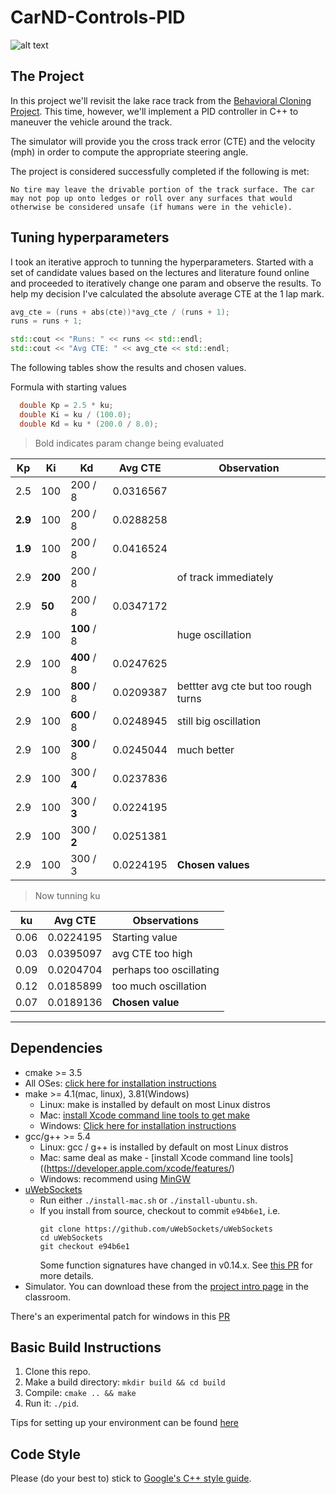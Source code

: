 # CarND-Controls-PID

![alt text](results/CarND-PiD.mp4.gif "Result")

## The Project

In this project we'll revisit the lake race track from the [Behavioral Cloning Project](https://github.com/ricardosllm/CarND-Behavioral-Cloning). 
This time, however, we'll implement a PID controller in C++ to maneuver the vehicle around the track.

The simulator will provide you the cross track error (CTE) and the velocity (mph) in order to compute the appropriate steering angle.

The project is considered successfully completed if the following is met:

`No tire may leave the drivable portion of the track surface. The car may not pop up onto ledges or roll over any surfaces that would otherwise be considered unsafe (if humans were in the vehicle).`

## Tuning hyperparameters

I took an iterative approch to tunning the hyperparameters. Started with a set of candidate values based on the lectures and literature found online and proceeded to iteratively change one param and observe the results.
To help my decision I've calculated the absolute average CTE at the 1 lap mark. 
```c++
avg_cte = (runs + abs(cte))*avg_cte / (runs + 1);
runs = runs + 1;

std::cout << "Runs: " << runs << std::endl;
std::cout << "Avg CTE: " << avg_cte << std::endl;
```
The following tables show the results and chosen values.

Formula with starting values
```c++
  double Kp = 2.5 * ku;
  double Ki = ku / (100.0);
  double Kd = ku * (200.0 / 8.0);
```
> Bold indicates param change being evaluated

| Kp | Ki | Kd | Avg CTE | Observation | 
|----|----|----|---------|-------------|
| 2.5| 100| 200 / 8 | 0.0316567 | |
| **2.9**| 100| 200 / 8 | 0.0288258 | |
| **1.9**| 100| 200 / 8 | 0.0416524 | |
| 2.9| **200**| 200 / 8 |  | of track immediately|
| 2.9| **50**| 200 / 8 | 0.0347172 | |
| 2.9| 100| **100** / 8 | | huge oscillation |
| 2.9| 100| **400** / 8 | 0.0247625 | |
| 2.9| 100| **800** / 8 | 0.0209387 | bettter avg cte but too rough turns |
| 2.9| 100| **600** / 8 | 0.0248945 | still big oscillation |
| 2.9| 100| **300** / 8 | 0.0245044 | much better |
| 2.9| 100| 300 / **4** | 0.0237836 | |
| 2.9| 100| 300 / **3** | 0.0224195 | |
| 2.9| 100| 300 / **2** | 0.0251381 | |
| 2.9| 100| 300 / 3 | 0.0224195 | **Chosen values** |

> Now tunning ku

| ku | Avg CTE | Observations |
|----|---------|--------------|
|0.06|0.0224195| Starting value|
|0.03|0.0395097| avg CTE too high |
|0.09|0.0204704|perhaps too oscillating|
|0.12|0.0185899|too much oscillation|
|0.07|0.0189136| **Chosen value**|

---

## Dependencies

* cmake >= 3.5
 * All OSes: [click here for installation instructions](https://cmake.org/install/)
* make >= 4.1(mac, linux), 3.81(Windows)
  * Linux: make is installed by default on most Linux distros
  * Mac: [install Xcode command line tools to get make](https://developer.apple.com/xcode/features/)
  * Windows: [Click here for installation instructions](http://gnuwin32.sourceforge.net/packages/make.htm)
* gcc/g++ >= 5.4
  * Linux: gcc / g++ is installed by default on most Linux distros
  * Mac: same deal as make - [install Xcode command line tools]((https://developer.apple.com/xcode/features/)
  * Windows: recommend using [MinGW](http://www.mingw.org/)
* [uWebSockets](https://github.com/uWebSockets/uWebSockets)
  * Run either `./install-mac.sh` or `./install-ubuntu.sh`.
  * If you install from source, checkout to commit `e94b6e1`, i.e.
    ```
    git clone https://github.com/uWebSockets/uWebSockets 
    cd uWebSockets
    git checkout e94b6e1
    ```
    Some function signatures have changed in v0.14.x. See [this PR](https://github.com/udacity/CarND-MPC-Project/pull/3) for more details.
* Simulator. You can download these from the [project intro page](https://github.com/udacity/self-driving-car-sim/releases) in the classroom.

There's an experimental patch for windows in this [PR](https://github.com/udacity/CarND-PID-Control-Project/pull/3)

## Basic Build Instructions

1. Clone this repo.
2. Make a build directory: `mkdir build && cd build`
3. Compile: `cmake .. && make`
4. Run it: `./pid`. 

Tips for setting up your environment can be found [here](https://classroom.udacity.com/nanodegrees/nd013/parts/40f38239-66b6-46ec-ae68-03afd8a601c8/modules/0949fca6-b379-42af-a919-ee50aa304e6a/lessons/f758c44c-5e40-4e01-93b5-1a82aa4e044f/concepts/23d376c7-0195-4276-bdf0-e02f1f3c665d)

## Code Style

Please (do your best to) stick to [Google's C++ style guide](https://google.github.io/styleguide/cppguide.html).

